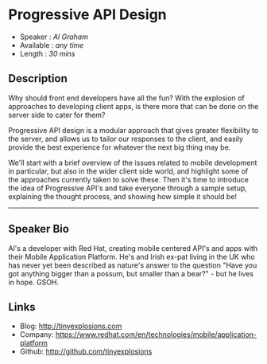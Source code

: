 Progressive API Design
========================

* Speaker   : *Al Graham*
* Available : *any time*
* Length    : *30 mins*

Description
-----------

Why should front end developers have all the fun? With the explosion of approaches to developing client apps, is there more that can be done on the server side to cater for them?

Progressive API design is a modular approach that gives greater flexibility to the server, and allows us to tailor our responses to the client, and easily provide the best experience for whatever the next big thing may be.

We'll start with a brief overview of the issues related to mobile development in particular, but also in the wider client side world, and highlight some of the approaches currently taken to solve these. Then it's time to introduce the idea of Progressive API's and take everyone through a sample setup, explaining the thought process, and showing how simple it should be!

---------------

Speaker Bio
-----------

Al's a developer with Red Hat, creating mobile centered API's and apps with their Mobile Application Platform. He's and Irish ex-pat living in the UK who has never yet been described as nature's answer to the question "Have you got anything bigger than a possum, but smaller than a bear?" - but he lives in hope. GSOH.

Links
-----

* Blog: http://tinyexplosions.com
* Company: https://www.redhat.com/en/technologies/mobile/application-platform
* Github: http://github.com/tinyexplosions